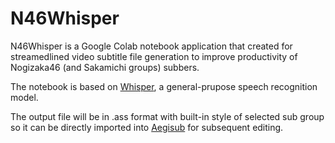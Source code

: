 # N46Whisper

N46Whisper is a Google Colab notebook application that created for streamedlined video subtitle file generation to improve productivity of Nogizaka46 (and Sakamichi groups) subbers.

The notebook is based on [Whisper](https://https://github.com/openai/whisper), a general-prupose speech recognition model.

The output file will be in .ass format with built-in style of selected sub group so it can be directly imported into [Aegisub](https://github.com/Aegisub/Aegisub) for subsequent editing.
